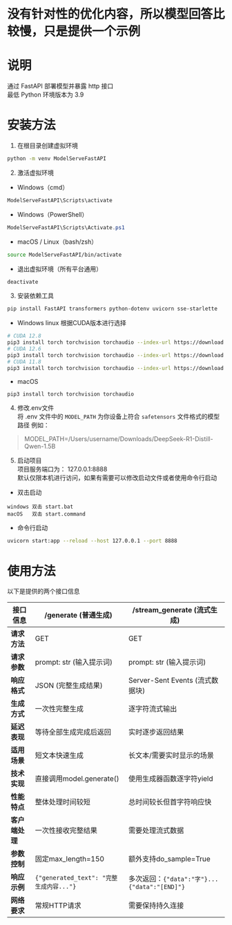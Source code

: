 # 没有针对性的优化内容，所以模型回答比较慢，只是提供一个示例
# 说明
通过 FastAPI 部署模型并暴露 http 接口  
最低 Python 环境版本为 3.9

# 安装方法
1. 在根目录创建虚拟环境
```bash
python -m venv ModelServeFastAPI
```
2. 激活虚拟环境  
- Windows（cmd）
```cmd
ModelServeFastAPI\Scripts\activate
```
- Windows（PowerShell）
```PowerShell
ModelServeFastAPI\Scripts\Activate.ps1
```
- macOS / Linux（bash/zsh）
```bash
source ModelServeFastAPI/bin/activate
```
- 退出虚拟环境（所有平台通用）
```bash
deactivate
```
3. 安装依赖工具
```bash
pip install FastAPI transformers python-dotenv uvicorn sse-starlette
```
- Windows linux 根据CUDA版本进行选择
```bash
# CUDA 12.8
pip3 install torch torchvision torchaudio --index-url https://download.pytorch.org/whl/cu128
# CUDA 12.6
pip3 install torch torchvision torchaudio --index-url https://download.pytorch.org/whl/cu126
# CUDA 11.8
pip3 install torch torchvision torchaudio --index-url https://download.pytorch.org/whl/cu118
```

- macOS
```bash
pip3 install torch torchvision torchaudio
```
4. 修改.env文件  
将 .env 文件中的 `MODEL_PATH` 为你设备上符合 `safetensors` 文件格式的模型路径
例如：
>MODEL_PATH=/Users/username/Downloads/DeepSeek-R1-Distill-Qwen-1.5B
5. 启动项目  
项目服务端口为： 127.0.0.1:8888  
默认仅限本机进行访问，如果有需要可以修改启动文件或者使用命令行启动
- 双击启动
```
windows 双击 start.bat
macOS   双击 start.command
```
- 命令行启动  
```bash
uvicorn start:app --reload --host 127.0.0.1 --port 8888
```

# 使用方法
以下是提供的两个接口信息

| 接口信息          | /generate (普通生成)                          | /stream_generate (流式生成)                     |
|-------------------|----------------------------------------------|-----------------------------------------------|
| **请求方法**      | GET                                          | GET                                           |
| **请求参数**      | prompt: str (输入提示词)                     | prompt: str (输入提示词)                      |
| **响应格式**      | JSON (完整生成结果)                          | Server-Sent Events (流式数据块)               |
| **生成方式**      | 一次性完整生成                               | 逐字符流式输出                                |
| **延迟表现**      | 等待全部生成完成后返回                       | 实时逐步返回结果                              |
| **适用场景**      | 短文本快速生成                               | 长文本/需要实时显示的场景                     |
| **技术实现**      | 直接调用model.generate()                     | 使用生成器函数逐字符yield                     |
| **性能特点**      | 整体处理时间较短                             | 总时间较长但首字符响应快                      |
| **客户端处理**    | 一次性接收完整结果                           | 需要处理流式数据                              |
| **参数控制**      | 固定max_length=150                           | 额外支持do_sample=True                        |
| **响应示例**      | `{"generated_text": "完整生成内容..."}`      | 多次返回：`{"data":"字"}...{"data":"[END]"}`  |
| **网络要求**      | 常规HTTP请求                                 | 需要保持持久连接                              |
